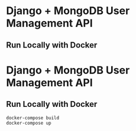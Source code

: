# Django + MongoDB User Management API

## Run Locally with Docker

# Django + MongoDB User Management API

## Run Locally with Docker

```bash
docker-compose build
docker-compose up

